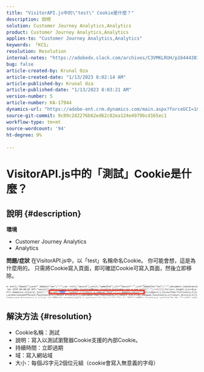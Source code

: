 ```yaml
---
title: "VisitorAPI.js中的\"test\" Cookie是什麼？"
description: 說明
solution: Customer Journey Analytics,Analytics
product: Customer Journey Analytics,Analytics
applies-to: "Customer Journey Analytics,Analytics"
keywords: 「KCS」
resolution: Resolution
internal-notes: "https://adobedx.slack.com/archives/C3VMKLRUH/p1644438152582239"
bug: false
article-created-by: Krunal Oza
article-created-date: "1/13/2023 8:02:14 AM"
article-published-by: Krunal Oza
article-published-date: "1/13/2023 8:03:21 AM"
version-number: 5
article-number: KA-17944
dynamics-url: "https://adobe-ent.crm.dynamics.com/main.aspx?forceUCI=1&pagetype=entityrecord&etn=knowledgearticle&id=0b407392-1893-ed11-aad1-6045bd006793"
source-git-commit: 9c09c2d2276b62ed62c82ea124e4979bcd165ec1
workflow-type: tm+mt
source-wordcount: '94'
ht-degree: 9%

---
```


# VisitorAPI.js中的「測試」Cookie是什麼？

## 說明 {#description}

<b>環境</b>
- Customer Journey Analytics
- Analytics



<b>問題/症狀</b>
在VisitorAPI.js中，以「test」名稱命名Cookie。 你可能會想，這是為什麼用的。 只需將Cookie寫入頁面，即可確認Cookie可寫入頁面，然後立即移除。

![](assets/___0c407392-1893-ed11-aad1-6045bd006793___.png)


## 解決方法 {#resolution}


- Cookie名稱：測試
- 說明：寫入以測試瀏覽器Cookie支援的內部Cookie。
- 持續時間：立即過期
- 域：寫入網站域
- 大小：每個JS字元2個位元組（cookie會寫入無意義的字母）


